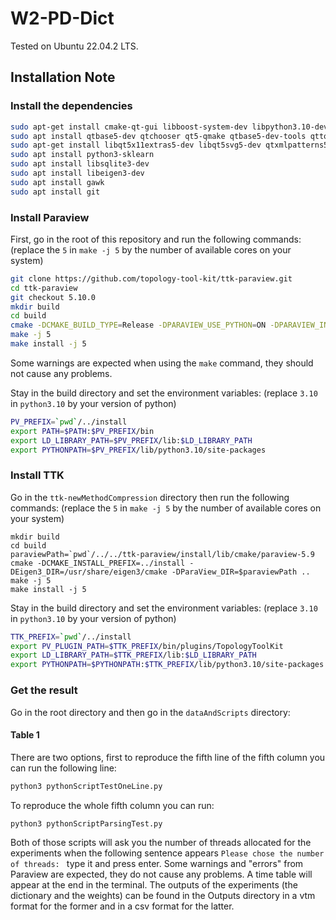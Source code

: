 # W2-PD-Dict

Tested on Ubuntu 22.04.2 LTS.

## Installation Note

### Install the dependencies

```bash
sudo apt-get install cmake-qt-gui libboost-system-dev libpython3.10-dev libxt-dev libxcursor-dev libopengl-dev libgl1-mesa-dev
sudo apt install qtbase5-dev qtchooser qt5-qmake qtbase5-dev-tools qttools5-dev
sudo apt-get install libqt5x11extras5-dev libqt5svg5-dev qtxmlpatterns5-dev-tools
sudo apt install python3-sklearn
sudo apt install libsqlite3-dev
sudo apt install libeigen3-dev
sudo apt install gawk
sudo apt install git
```

### Install Paraview

First, go in the root of this repository and run the following commands:
(replace the `5` in `make -j 5` by the number of available cores on your system)

```bash
git clone https://github.com/topology-tool-kit/ttk-paraview.git
cd ttk-paraview
git checkout 5.10.0
mkdir build
cd build
cmake -DCMAKE_BUILD_TYPE=Release -DPARAVIEW_USE_PYTHON=ON -DPARAVIEW_INSTALL_DEVELOPMENT_FILES=ON -DCMAKE_INSTALL_PREFIX=../install ..
make -j 5
make install -j 5
```
Some warnings are expected when using the `make` command, they should not cause any problems.

Stay in the build directory and set the environment variables:
(replace `3.10` in `python3.10` by your version of python)

```bash
PV_PREFIX=`pwd`/../install
export PATH=$PATH:$PV_PREFIX/bin
export LD_LIBRARY_PATH=$PV_PREFIX/lib:$LD_LIBRARY_PATH
export PYTHONPATH=$PV_PREFIX/lib/python3.10/site-packages
```

### Install TTK

Go in the `ttk-newMethodCompression` directory then run the following commands:
(replace the `5` in `make -j 5` by the number of available cores on your system)

```
mkdir build
cd build
paraviewPath=`pwd`/../../ttk-paraview/install/lib/cmake/paraview-5.9
cmake -DCMAKE_INSTALL_PREFIX=../install -DEigen3_DIR=/usr/share/eigen3/cmake -DParaView_DIR=$paraviewPath ..
make -j 5
make install -j 5
```

Stay in the build directory and set the environment variables:
(replace `3.10` in `python3.10` by your version of python)

```bash
TTK_PREFIX=`pwd`/../install
export PV_PLUGIN_PATH=$TTK_PREFIX/bin/plugins/TopologyToolKit
export LD_LIBRARY_PATH=$TTK_PREFIX/lib:$LD_LIBRARY_PATH
export PYTHONPATH=$PYTHONPATH:$TTK_PREFIX/lib/python3.10/site-packages
```

### Get the result

Go in the root directory and then go in the `dataAndScripts` directory:

#### Table 1
There are two options, first to reproduce the fifth line of the fifth column you can run the following line:

```bash
python3 pythonScriptTestOneLine.py
```

To reproduce the whole fifth column you can run:

```bash
python3 pythonScriptParsingTest.py
```

Both of those scripts will ask you the number of threads allocated for the experiments when the following
sentence appears `Please chose the number of threads: ` type it and press enter.
Some warnings and "errors" from Paraview are expected, they do not cause any problems.
A time table will appear at the end in the terminal.
The outputs of the experiments (the dictionary and the weights) can be found in the Outputs directory
in a vtm format for the former and in a csv format for the latter.







